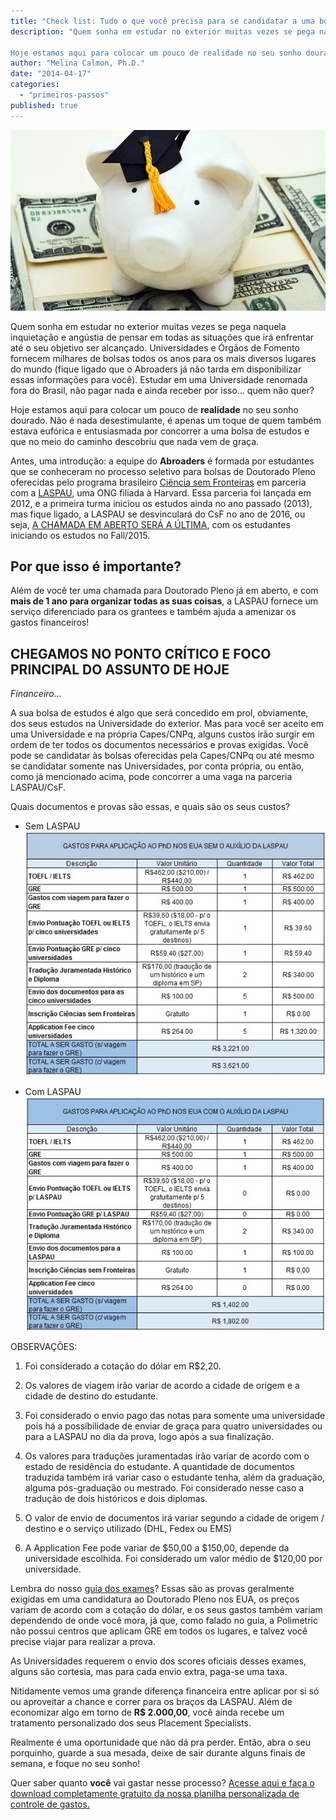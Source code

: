```yaml
---
title: "Check list: Tudo o que você precisa para se candidatar a uma bolsa de PhD no exterior (e quanto isso vai custar)"
description: "Quem sonha em estudar no exterior muitas vezes se pega naquela inquietação e angústia de pensar em todas as situações que irá enfrentar até o seu objetivo ser alcançado. Universidades e Órgãos de Fomento fornecem milhares de bolsas todos os anos para os mais diversos lugares do mundo (fique ligado que o Abroaders já não tarda em disponibilizar essas informações para você). Estudar em uma Universidade renomada fora do Brasil, não pagar nada e ainda receber por isso... quem não quer?

Hoje estamos aqui para colocar um pouco de realidade no seu sonho dourado. Não é nada desestimulante, é apenas um toque de quem também estava eufórica e entusiasmada por concorrer a uma bolsa de estudos e que no meio do caminho descobriu que nada vem de graça."
author: "Melina Calmon, Ph.D."
date: "2014-04-17"
categories: 
  - "primeiros-passos"
published: true
---
```


![Babe graduando](/images/piggy.jpg)

Quem sonha em estudar no exterior muitas vezes se pega naquela inquietação e angústia de pensar em todas as situações que irá enfrentar até o seu objetivo ser alcançado. Universidades e Órgãos de Fomento fornecem milhares de bolsas todos os anos para os mais diversos lugares do mundo (fique ligado que o Abroaders já não tarda em disponibilizar essas informações para você). Estudar em uma Universidade renomada fora do Brasil, não pagar nada e ainda receber por isso... quem não quer?

Hoje estamos aqui para colocar um pouco de **realidade** no seu sonho dourado. Não é nada desestimulante, é apenas um toque de quem também estava eufórica e entusiasmada por concorrer a uma bolsa de estudos e que no meio do caminho descobriu que nada vem de graça.

Antes, uma introdução: a equipe do **Abroaders** é formada por estudantes que se conheceram no processo seletivo para bolsas de Doutorado Pleno oferecidas pelo programa brasileiro [Ciência sem Fronteiras](http://www.cienciasemfronteiras.gov.br/web/csf "Ciência sem Fronteiras") em parceria com a [LASPAU](http://www.laspau.harvard.edu/pt-br "LASPAU"), uma ONG filiada à Harvard. Essa parceria foi lançada em 2012, e a primeira turma iniciou os estudos ainda no ano passado (2013), mas fique ligado, a LASPAU se desvinculará do CsF no ano de 2016, ou seja, [A CHAMADA EM ABERTO SERÁ A ÚLTIMA](http://www.laspau.harvard.edu/current-programs/science-without-borders/como_solicitar "How to apply"), com os estudantes iniciando os estudos no Fall/2015.

## Por que isso é importante?

Além de você ter uma chamada para Doutorado Pleno já em aberto, e com **mais de 1 ano para organizar todas as suas coisas**, a LASPAU fornece um serviço diferenciado para os grantees e também ajuda a amenizar os gastos financeiros!

## CHEGAMOS NO PONTO CRÍTICO E FOCO PRINCIPAL DO ASSUNTO DE HOJE

*Financeiro...*

A sua bolsa de estudos é algo que será concedido em prol, obviamente, dos seus estudos na Universidade do exterior. Mas para você ser aceito em uma Universidade e na própria Capes/CNPq, alguns custos irão surgir em ordem de ter todos os documentos necessários e provas exigidas. Você pode se candidatar às bolsas oferecidas pela Capes/CNPq ou até mesmo se candidatar somente nas Universidades, por conta própria, ou então, como já mencionado acima, pode concorrer a uma vaga na parceria LASPAU/CsF.

Quais documentos e provas são essas, e quais são os seus custos?

* Sem LASPAU
  ![Financeiro com laspau](/images/sem-laspau.jpg)

* Com LASPAU
  ![Financeiro sem laspau](/images/com-Laspau.jpg)

OBSERVAÇÕES:

1. Foi considerado a cotação do dólar em R$2,20.

2. Os valores de viagem irão variar de acordo a cidade de origem e a cidade de destino do estudante.

3. Foi considerado o envio pago das notas para somente uma universidade pois há a possíbilidade de enviar de graça para quatro universidades ou para a LASPAU no dia da prova, logo após a sua finalização.

4. Os valores para traduções juramentadas irão variar de acordo com o estado de residência do estudante. A quantidade de documentos traduzida também irá variar caso o estudante tenha, além da graduação, alguma pós-graduação ou mestrado. Foi considerado nesse caso a tradução de dois históricos e dois diplomas.

5. O valor de envio de documentos irá variar segundo a cidade de origem / destino e o serviço utilizado (DHL, Fedex ou EMS)

6. A Application Fee pode variar de $50,00 a $150,00, depende da universidade escolhida. Foi considerado um valor médio de $120,00 por universidade.

Lembra do nosso [guia dos exames](/posts/principais-exames "Os principais exames exigidos para a sua pós-graduação no exterior")? Essas são as provas geralmente exigidas em uma candidatura ao Doutorado Pleno nos EUA, os preços variam de acordo com a cotação do dólar, e os seus gastos também variam dependendo de onde você mora, já que, como falado no guia, a Polimetric não possui centros que aplicam GRE em todos os lugares, e talvez você precise viajar para realizar a prova.

As Universidades requerem o envio dos scores oficiais desses exames, alguns são cortesia, mas para cada envio extra, paga-se uma taxa.

Nitidamente vemos uma grande diferença financeira entre aplicar por si só ou aproveitar a chance e correr para os braços da LASPAU. Além de economizar algo em torno de **R$ 2.000,00**, você ainda recebe um tratamento personalizado dos seus Placement Specialists.

Realmente é uma oportunidade que não dá pra perder. Então, abra o seu porquinho, guarde a sua mesada, deixe de sair durante alguns finais de semana, e foque no seu sonho!

Quer saber quanto **você** vai gastar nesse processo? [Acesse aqui e faça o download completamente gratuito da nossa planilha personalizada de controle de gastos.](/files/ABROADERS-Controle-de-Gastos-Aplicação-Doutorado-nos-EUA.xlsx)
